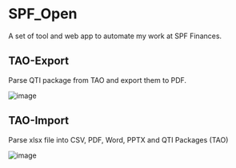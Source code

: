 # SPF_Open

A set of tool and web app to automate my work at SPF Finances.

## TAO-Export

Parse QTI package from TAO and export them to PDF.

![image](https://user-images.githubusercontent.com/56845767/226914258-cd7a31e6-32a4-425b-aa8e-6aa7742a81a9.png)

## TAO-Import

Parse xlsx file into CSV, PDF, Word, PPTX and QTI Packages (TAO)

![image](https://user-images.githubusercontent.com/56845767/230563665-72b96f00-17c9-4d54-bc57-7e4c1dc2655d.png)
